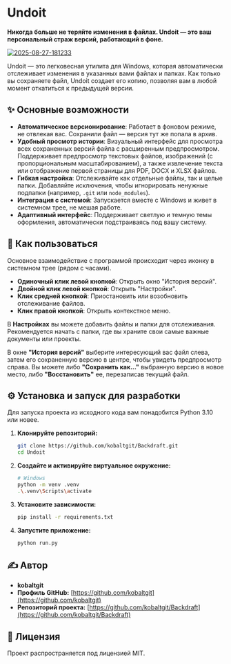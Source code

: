 # Undoit

**Никогда больше не теряйте изменения в файлах. Undoit — это ваш персональный страж версий, работающий в фоне.**

<a href="https://ibb.co/KpWf2Hsh"><img src="https://i.ibb.co/21dCvBMh/2025-08-27-181233.png" alt="2025-08-27-181233" border="0"></a>

Undoit — это легковесная утилита для Windows, которая автоматически отслеживает изменения в указанных вами файлах и папках. Как только вы сохраняете файл, Undoit создает его копию, позволяя вам в любой момент откатиться к предыдущей версии.

## ✨ Основные возможности

*   **Автоматическое версионирование**: Работает в фоновом режиме, не отвлекая вас. Сохранили файл — версия тут же попала в архив.
*   **Удобный просмотр истории**: Визуальный интерфейс для просмотра всех сохраненных версий файла с расширенным предпросмотром. Поддерживает предпросмотр текстовых файлов, изображений (с пропорциональным масштабированием), а также извлечение текста или отображение первой страницы для PDF, DOCX и XLSX файлов.
*   **Гибкая настройка**: Отслеживайте как отдельные файлы, так и целые папки. Добавляйте исключения, чтобы игнорировать ненужные подпапки (например, `.git` или `node_modules`).
*   **Интеграция с системой**: Запускается вместе с Windows и живет в системном трее, не мешая работе.
*   **Адаптивный интерфейс**: Поддерживает светлую и темную темы оформления, автоматически подстраиваясь под вашу систему.


## 🚀 Как пользоваться

Основное взаимодействие с программой происходит через иконку в системном трее (рядом с часами).

*   **Одиночный клик левой кнопкой**: Открыть окно "История версий".
*   **Двойной клик левой кнопкой**: Открыть "Настройки".
*   **Клик средней кнопкой**: Приостановить или возобновить отслеживание файлов.
*   **Клик правой кнопкой**: Открыть контекстное меню.

В **Настройках** вы можете добавить файлы и папки для отслеживания. Рекомендуется начать с папки, где вы храните свои самые важные документы или проекты.

В окне **"История версий"** выберите интересующий вас файл слева, затем его сохраненную версию в центре, чтобы увидеть предпросмотр справа. Вы можете либо **"Сохранить как..."** выбранную версию в новое место, либо **"Восстановить"** ее, перезаписав текущий файл.

## ⚙️ Установка и запуск для разработки

Для запуска проекта из исходного кода вам понадобится Python 3.10 или новее.

1.  **Клонируйте репозиторий:**
    ```bash
    git clone https://github.com/kobaltgit/Backdraft.git
    cd Undoit
    ```

2.  **Создайте и активируйте виртуальное окружение:**
    ```bash
    # Windows
    python -m venv .venv
    .\.venv\Scripts\activate
    ```

3.  **Установите зависимости:**
    ```bash
    pip install -r requirements.txt
    ```

4.  **Запустите приложение:**
    ```bash
    python run.py
    ```

## ✍️ Автор

*   **kobaltgit**
*   **Профиль GitHub:** [https://github.com/kobaltgit](https://github.com/kobaltgit)
*   **Репозиторий проекта:** [https://github.com/kobaltgit/Backdraft](https://github.com/kobaltgit/Backdraft)

## 📄 Лицензия

Проект распространяется под лицензией MIT.